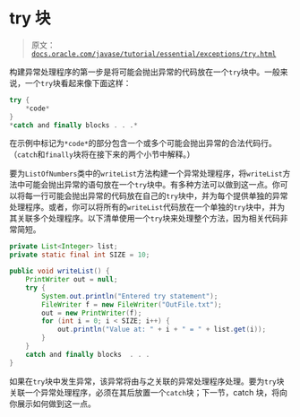 # try 块

> 原文：[`docs.oracle.com/javase/tutorial/essential/exceptions/try.html`](https://docs.oracle.com/javase/tutorial/essential/exceptions/try.html)

构建异常处理程序的第一步是将可能会抛出异常的代码放在一个`try`块中。一般来说，一个`try`块看起来像下面这样：

```java
try {
    *code*
}
*catch and finally blocks . . .*

```

在示例中标记为`*code*`的部分包含一个或多个可能会抛出异常的合法代码行。（`catch`和`finally`块将在接下来的两个小节中解释。）

要为`ListOfNumbers`类中的`writeList`方法构建一个异常处理程序，将`writeList`方法中可能会抛出异常的语句放在一个`try`块中。有多种方法可以做到这一点。你可以将每一行可能会抛出异常的代码放在自己的`try`块中，并为每个提供单独的异常处理程序。或者，你可以将所有的`writeList`代码放在一个单独的`try`块中，并为其关联多个处理程序。以下清单使用一个`try`块来处理整个方法，因为相关代码非常简短。

```java
private List<Integer> list;
private static final int SIZE = 10;

public void writeList() {
    PrintWriter out = null;
    try {
        System.out.println("Entered try statement");
        FileWriter f = new FileWriter("OutFile.txt");
        out = new PrintWriter(f);
        for (int i = 0; i < SIZE; i++) {
            out.println("Value at: " + i + " = " + list.get(i));
        }
    }
    catch and finally blocks  . . .
}

```

如果在`try`块中发生异常，该异常将由与之关联的异常处理程序处理。要为`try`块关联一个异常处理程序，必须在其后放置一个`catch`块；下一节，catch 块，将向你展示如何做到这一点。
